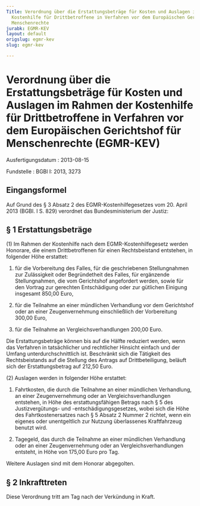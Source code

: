 ```yaml
---
Title: Verordnung über die Erstattungsbeträge für Kosten und Auslagen im Rahmen der
  Kostenhilfe für Drittbetroffene in Verfahren vor dem Europäischen Gerichtshof für
  Menschenrechte
jurabk: EGMR-KEV
layout: default
origslug: egmr-kev
slug: egmr-kev

---
```


# Verordnung über die Erstattungsbeträge für Kosten und Auslagen im Rahmen der Kostenhilfe für Drittbetroffene in Verfahren vor dem Europäischen Gerichtshof für Menschenrechte (EGMR-KEV)

Ausfertigungsdatum
:   2013-08-15

Fundstelle
:   BGBl I: 2013, 3273


## Eingangsformel

Auf Grund des § 3 Absatz 2 des EGMR-Kostenhilfegesetzes vom 20. April
2013 (BGBl. I S. 829) verordnet das Bundesministerium der Justiz:


## § 1 Erstattungsbeträge

(1) Im Rahmen der Kostenhilfe nach dem EGMR-Kostenhilfegesetz werden
Honorare, die einem Drittbetroffenen für einen Rechtsbeistand
entstehen, in folgender Höhe erstattet:

1.  für die Vorbereitung des Falles, für die geschriebenen Stellungnahmen
    zur Zulässigkeit oder Begründetheit des Falles, für ergänzende
    Stellungnahmen, die vom Gerichtshof angefordert werden, sowie für den
    Vortrag zur gerechten Entschädigung oder zur gütlichen Einigung
    insgesamt 850,00 Euro,


2.  für die Teilnahme an einer mündlichen Verhandlung vor dem Gerichtshof
    oder an einer Zeugenvernehmung einschließlich der Vorbereitung 300,00
    Euro,


3.  für die Teilnahme an Vergleichsverhandlungen 200,00 Euro.



Die Erstattungsbeträge können bis auf die Hälfte reduziert werden,
wenn das Verfahren in tatsächlicher und rechtlicher Hinsicht einfach
und der Umfang unterdurchschnittlich ist. Beschränkt sich die
Tätigkeit des Rechtsbeistands auf die Stellung des Antrags auf
Drittbeteiligung, beläuft sich der Erstattungsbetrag auf 212,50 Euro.

(2) Auslagen werden in folgender Höhe erstattet:

1.  Fahrtkosten, die durch die Teilnahme an einer mündlichen Verhandlung,
    an einer Zeugenvernehmung oder an Vergleichsverhandlungen entstehen,
    in Höhe des erstattungsfähigen Betrags nach § 5 des Justizvergütungs-
    und -entschädigungsgesetzes, wobei sich die Höhe des
    Fahrtkostenersatzes nach § 5 Absatz 2 Nummer 2 richtet, wenn ein
    eigenes oder unentgeltlich zur Nutzung überlassenes Kraftfahrzeug
    benutzt wird.


2.  Tagegeld, das durch die Teilnahme an einer mündlichen Verhandlung oder
    an einer Zeugenvernehmung oder an Vergleichsverhandlungen entsteht, in
    Höhe von 175,00 Euro pro Tag.



Weitere Auslagen sind mit dem Honorar abgegolten.


## § 2 Inkrafttreten

Diese Verordnung tritt am Tag nach der Verkündung in Kraft.

